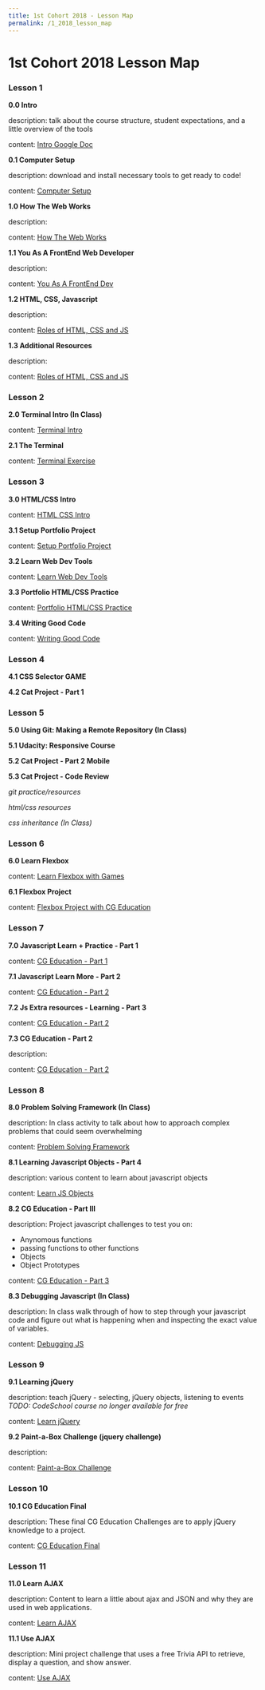 ```yaml
---
title: 1st Cohort 2018 - Lesson Map
permalink: /1_2018_lesson_map
---
```


# 1st Cohort 2018 Lesson Map


### Lesson 1

**0.0 Intro**

description: talk about the course structure, student expectations, and a little overview of the tools

content: [Intro Google Doc](https://docs.google.com/document/d/1ZIiwjH--SGzN46xHJW4F7-JKpLa5GYez0JUxn-5ON0M/edit)


**0.1 Computer Setup**

description: download and install necessary tools to get ready to code!

content: [Computer Setup](1_2018/lesson_1/0_computer_setup)


**1.0 How The Web Works**

description:

content: [How The Web Works](1_2018/lesson_1/1_how_web_works)


**1.1 You As A FrontEnd Web Developer**

description:

content: [You As A FrontEnd Dev](1_2018/lesson_1/2_you_as_dev)


**1.2 HTML, CSS, Javascript**

description:

content: [Roles of HTML, CSS and JS](1_2018/lesson_1/3_roles_of_lang)


**1.3 Additional Resources**

description:

content: [Roles of HTML, CSS and JS](1_2018/lesson_1/4_resources)


### Lesson 2

**2.0 Terminal Intro (In Class)**

content: [Terminal Intro](1_2018/lesson_2/0_terminal_intro)

**2.1 The Terminal**

content: [Terminal Exercise](1_2018/lesson_2/1_terminal_exercise)

### Lesson 3

**3.0 HTML/CSS Intro**

content: [HTML CSS Intro](1_2018/lesson_3/html_css_1)


**3.1 Setup Portfolio Project**

content: [Setup Portfolio Project](1_2018/lesson_3/1_portfolio_1)


**3.2 Learn Web Dev Tools**

content: [Learn Web Dev Tools](1_2018/lesson_3/2_learn_web_tools)


**3.3 Portfolio HTML/CSS Practice**

content: [Portfolio HTML/CSS Practice](1_2018/lesson_3/3_portfolio_2)


**3.4 Writing Good Code**

content: [Writing Good Code](1_2018/lesson_3/4_good_code)


### Lesson 4

**4.1 CSS Selector GAME**

**4.2 Cat Project - Part 1**


### Lesson 5

**5.0 Using Git: Making a Remote Repository (In Class)**

**5.1 Udacity: Responsive Course**

**5.2 Cat Project - Part 2 Mobile**

**5.3 Cat Project - Code Review**

_git practice/resources_

_html/css resources_

_css inheritance (In Class)_


### Lesson 6

**6.0 Learn Flexbox**

content: [Learn Flexbox with Games](1_2018/lesson_6/0_flexbox_learn)


**6.1 Flexbox Project**

content: [Flexbox Project with CG Education](1_2018/lesson_6/1_flexbox_project)


### Lesson 7

**7.0 Javascript Learn + Practice - Part 1**

content: [CG Education - Part 1](1_2018/lesson_7/0_cg_ed_1)

**7.1 Javascript Learn More - Part 2**

content: [CG Education - Part 2](1_2018/lesson_7/1_learn_js)

**7.2 Js Extra resources - Learning - Part 3**

content: [CG Education - Part 2](1_2018/lesson_7/2_js_extra_resources)

**7.3 CG Education - Part 2**

description:

content: [CG Education - Part 2](1_2018/lesson_8/3_cg_ed_2)


### Lesson 8

**8.0 Problem Solving Framework (In Class)**

description: In class activity to talk about how to approach complex problems that could seem overwhelming

content: [Problem Solving Framework](1_2018/in_class/problem_solving_framework)


**8.1 Learning Javascript Objects - Part 4**

description: various content to learn about javascript objects

content: [Learn JS Objects](1_2018/lesson_8/1_js_obj)


**8.2 CG Education - Part III**

description: Project javascript challenges to test you on:
* Anynomous functions
* passing functions to other functions
* Objects
* Object Prototypes

content: [CG Education - Part 3](1_2018/lesson_8/2_cg_ed_3)


**8.3 Debugging Javascript (In Class)**

description: In class walk through of how to step through your javascript code and figure out what is happening when and inspecting the exact value of variables.

content: [Debugging JS](1_2018/in_class/debugging_js)


### Lesson 9

**9.1 Learning jQuery**

description: teach jQuery - selecting, jQuery objects, listening to events
_TODO: CodeSchool course no longer available for free_

content: [Learn jQuery](1_2018/lesson_9/1_learn_jquery)

**9.2 Paint-a-Box Challenge (jquery challenge)**

description:

content: [Paint-a-Box Challenge](1_2018/lesson_9/2_paint_box)


### Lesson 10

**10.1 CG Education Final**

description: These final CG Education Challenges are to apply jQuery knowledge to a project.

content: [CG Education Final](1_2018/lesson_10/1_cg_ed_final)


### Lesson 11

**11.0 Learn AJAX**

description: Content to learn a little about ajax and JSON and why they are used in web applications.

content: [Learn AJAX](1_2018/lesson_11/0_learn_ajax)

**11.1 Use AJAX**

description: Mini project challenge that uses a free Trivia API to retrieve, display a question, and show answer.

content: [Use AJAX](1_2018/lesson_11/1_use_ajax)
